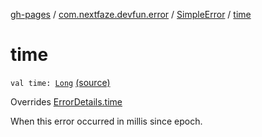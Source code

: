[gh-pages](../../index.md) / [com.nextfaze.devfun.error](../index.md) / [SimpleError](index.md) / [time](./time.md)

# time

`val time: `[`Long`](https://kotlinlang.org/api/latest/jvm/stdlib/kotlin/-long/index.html) [(source)](https://github.com/NextFaze/dev-fun/tree/master/devfun/src/main/java/com/nextfaze/devfun/error/Handler.kt#L60)

Overrides [ErrorDetails.time](../-error-details/time.md)

When this error occurred in millis since epoch.

